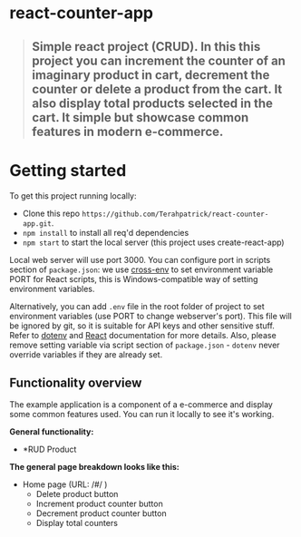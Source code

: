 # react-counter-app
> ## Simple react project (CRUD). In this this project you can increment the counter of an imaginary product in cart, decrement the counter or delete a product from the cart. It also display total products selected in the cart. It simple but showcase common features in modern e-commerce.

# Getting started

To get this project running locally:

- Clone this repo `https://github.com/Terahpatrick/react-counter-app.git`.
- `npm install` to install all req'd dependencies
- `npm start` to start the local server (this project uses create-react-app)

Local web server will use port 3000. You can configure port in scripts section of `package.json`: we use [cross-env](https://github.com/kentcdodds/cross-env) to set environment variable PORT for React scripts, this is Windows-compatible way of setting environment variables.
 
Alternatively, you can add `.env` file in the root folder of project to set environment variables (use PORT to change webserver's port). This file will be ignored by git, so it is suitable for API keys and other sensitive stuff. Refer to [dotenv](https://github.com/motdotla/dotenv) and [React](https://github.com/facebookincubator/create-react-app/blob/master/packages/react-scripts/template/README.md#adding-development-environment-variables-in-env) documentation for more details. Also, please remove setting variable via script section of `package.json` - `dotenv` never override variables if they are already set. 

## Functionality overview

The example application is a component of a e-commerce and display some common features used. You can run it locally to see it's working.

**General functionality:**

- *RUD Product

**The general page breakdown looks like this:**

- Home page (URL: /#/ )
    - Delete product button
    - Increment product counter button
    - Decrement product counter button
    - Display total counters
